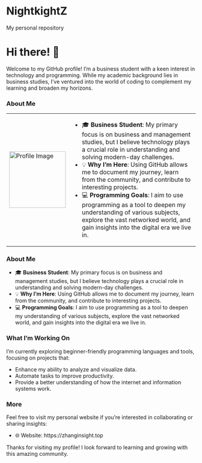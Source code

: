 # NightkightZ
My personal repository
# Hi there! 👋

Welcome to my GitHub profile! I’m a business student with a keen interest in technology and programming. While my academic background lies in business studies, I’ve ventured into the world of coding to complement my learning and broaden my horizons. 
### About Me

<table>
<tr>
<td>
<img src="https://github.com/user-attachments/assets/d937ab6c-ea8e-45a3-9a8d-a697ca14dd06" alt="Profile Image" width="150">
</td>
<td>
<ul>
<li>🎓 <strong>Business Student</strong>: My primary focus is on business and management studies, but I believe technology plays a crucial role in understanding and solving modern-day challenges.</li>
<li>💡 <strong>Why I’m Here</strong>: Using GitHub allows me to document my journey, learn from the community, and contribute to interesting projects.</li>
<li>💻 <strong>Programming Goals</strong>: I aim to use programming as a tool to deepen my understanding of various subjects, explore the vast networked world, and gain insights into the digital era we live in.</li>
</ul>
</td>
</tr>
</table>

### About Me  

- 🎓 **Business Student**: My primary focus is on business and management studies, but I believe technology plays a crucial role in understanding and solving modern-day challenges. 
- 💡 **Why I’m Here**: Using GitHub allows me to document my journey, learn from the community, and contribute to interesting projects. 
- 💻 **Programming Goals**: I aim to use programming as a tool to deepen my understanding of various subjects, explore the vast networked world, and gain insights into the digital era we live in. 

### What I’m Working On  

I’m currently exploring beginner-friendly programming languages and tools, focusing on projects that:  

- Enhance my ability to analyze and visualize data.  
- Automate tasks to improve productivity.  
- Provide a better understanding of how the internet and information systems work. 

### More

Feel free to visit my personal website if you’re interested in collaborating or sharing insights:  

- 🌐 Website: https\://zhanginsight.top

Thanks for visiting my profile! I look forward to learning and growing with this amazing community.

